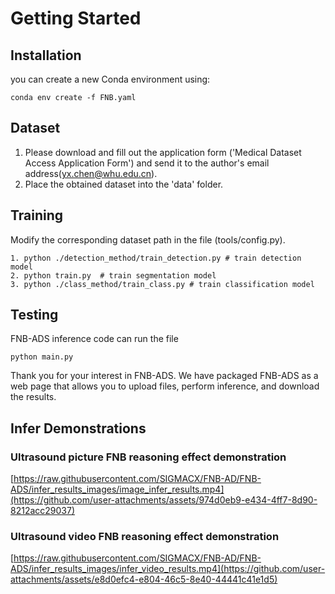 # Getting Started 
## Installation
you can create a new Conda environment using:

```
conda env create -f FNB.yaml
```

## Dataset
1. Please download and fill out the application form ('Medical Dataset Access Application Form') and send it to the author's email address(yx.chen@whu.edu.cn). 
2. Place the obtained dataset into the 'data' folder.

## Training
Modify the corresponding dataset path in the file (tools/config.py).

```
1. python ./detection_method/train_detection.py # train detection model
2. python train.py  # train segmentation model
3. python ./class_method/train_class.py # train classification model
```

## Testing
FNB-ADS inference code can run the file

```
python main.py
```

Thank you for your interest in FNB-ADS. We have packaged FNB-ADS as a web page that allows you to upload files, perform inference, and download the results.

## Infer Demonstrations

### Ultrasound picture FNB reasoning effect demonstration

[https://raw.githubusercontent.com/SIGMACX/FNB-AD/FNB-ADS/infer_results_images/image_infer_results.mp4](https://github.com/user-attachments/assets/974d0eb9-e434-4ff7-8d90-8212acc29037)


### Ultrasound video FNB reasoning effect demonstration

[https://raw.githubusercontent.com/SIGMACX/FNB-AD/FNB-ADS/infer_results_images/infer_video_results.mp4](https://github.com/user-attachments/assets/e8d0efc4-e804-46c5-8e40-44441c41e1d5)

 
